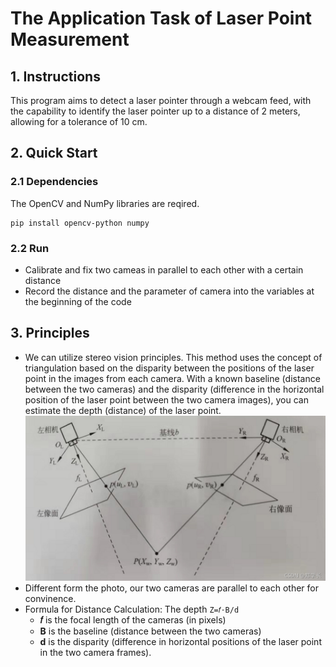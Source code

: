 # The Application Task of Laser Point Measurement

## 1. Instructions
This program aims to detect a laser pointer through a webcam feed, with the capability to identify the laser pointer up to a distance of 2 meters, allowing for a tolerance of 10 cm.

## 2. Quick Start
### 2.1 Dependencies
The OpenCV and NumPy libraries are reqired.
```
pip install opencv-python numpy
```
### 2.2 Run
- Calibrate and fix two cameas in parallel to each other with a certain distance
- Record the distance and the parameter of camera into the variables at the beginning of the code

## 3. Principles
- We can utilize stereo vision principles. This method uses the concept of triangulation based on the disparity between the positions of the laser point in the images from each camera. With a known baseline (distance between the two cameras) and the disparity (difference in the horizontal position of the laser point between the two camera images), you can estimate the depth (distance) of the laser point.
![StereoVisionPrinciple](pic/StereoVisionPrinciple.png)
- Different form the photo, our two cameras are parallel to each other for convinence.
- Formula for Distance Calculation: The depth `Z=𝑓⋅B/d`
  - **𝑓** is the focal length of the cameras (in pixels)
  - **B** is the baseline (distance between the two cameras)
  - **d** is the disparity (difference in horizontal positions of the laser point in the two camera frames).
